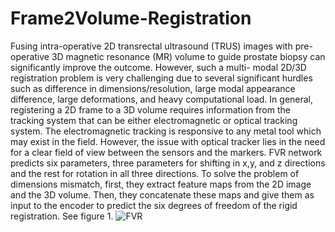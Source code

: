 # Frame2Volume-Registration
Fusing intra-operative 2D transrectal ultrasound (TRUS) images with pre-operative 3D magnetic resonance
(MR) volume to guide prostate biopsy can significantly improve the outcome. However, such a multi-
modal 2D/3D registration problem is very challenging due to several significant hurdles such as difference
in dimensions/resolution, large modal appearance difference, large deformations, and heavy computational
load.
In general, registering a 2D frame to a 3D volume requires information from the tracking system that
can be either electromagnetic or optical tracking system. The electromagnetic tracking is responsive to any
metal tool which may exist in the field. However, the issue with optical tracker lies in the need for a clear
field of view between the sensors and the markers.
FVR network predicts six parameters, three parameters for shifting in x,y, and z directions and the rest for rotation in all three directions. To solve the
problem of dimensions mismatch, first, they extract feature maps from the 2D image and the 3D volume.
Then, they concatenate these maps and give them as input to the encoder to predict the six degrees of
freedom of the rigid registration. See figure 1.
![FVR](https://user-images.githubusercontent.com/52508554/199548140-94fd122e-9a76-4674-8042-5f0112f841c3.png)

